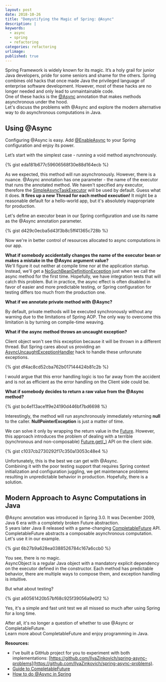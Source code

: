 ```yaml
---
layout: post
date: 2018-10-26
title: "Demystifying the Magic of Spring: @Async"
description: |
keywords:
  - async
  - spring
  - refactoring
categories: refactoring
urlimage: 
published: true
---
```


Spring Framework is widely known for its magic. It’s a holy grail for junior Java developers, pride for some seniors and shame for the others. Spring combines old hacks that once made Java the privileged language of enterprise software development. However, most of these hacks are no longer needed and only lead to unmaintainable code.  
One of these hacks is the [@Async](https://docs.spring.io/spring/docs/current/javadoc-api/org/springframework/scheduling/annotation/Async.html) annotation that makes methods asynchronous under the hood.  
Let's discuss the problems with @Async and explore the modern alternative way to do asynchronous computations in Java.

<!--more-->

## Using @Async

Configuring @Async is easy. Add [@EnableAsync](https://docs.spring.io/spring-framework/docs/current/javadoc-api/org/springframework/scheduling/annotation/EnableAsync.html) to your Spring configuration and enjoy its power.  

Let’s start with the simplest case - running a void method asynchronously.  

{% gist eda181b677c59606568f30e88d164ecb %}

As we expected, this method will run asynchronously. However, there is a nuance. @Async annotation has one parameter - the name of the executor that runs the annotated method. We haven't specified any executor, therefore the [SimpleAsyncTaskExecutor](https://docs.spring.io/spring-framework/docs/current/javadoc-api/org/springframework/core/task/SimpleAsyncTaskExecutor.html) will be used by default. Guess what it does. **It fires up a new Thread for each method execution!** It might be a reasonable default for a hello-world app, but it's absolutely inappropriate for production.

Let's define an executor bean in our Spring configuration and use its name as the @Async annotation parameter.

{% gist d429c0ecba5d43f3b8c5ff41365c728b %}

Now we're in better control of resources allocated to async computations in our app.  

**What if somebody accidentally changes the name of the executor bean or makes a mistake in the @Async argument value?**  
We'll figure it out neither at compile time nor at the application startup. Instead, we'll get a [NoSuchBeanDefinitionException](https://docs.spring.io/spring/docs/current/javadoc-api/org/springframework/beans/factory/NoSuchBeanDefinitionException.html) just when we call the async method for the first time. Hopefully, we have integration tests that will catch this problem. But in practice, the async effect is often disabled in favor of easier and more predictable testing, or Spring configuration for testing differs too much from the production one.

**What if we annotate private method with @Async?**  

By default, private methods will be executed synchronously without any warning due to the limitations of Spring AOP.
The only way to overcome this limitation is by turning on compile-time weaving.  

**What if the async method throws an uncaught exception?**  

Client object won't see this exception because it will be thrown in a different thread. But Spring cares about us providing an [AsyncUncaughtExceptionHandler](https://docs.spring.io/spring/docs/current/javadoc-api/org/springframework/aop/interceptor/AsyncUncaughtExceptionHandler.html) hack to handle these unforunate exceptions.  

{% gist df4ac8cd52cba762b017144424b81c2b %}

I would argue that this error handling logic is too far away from the accident and is not as efficient as the error handling on the Client side could be.  

**What if somebody decides to return a raw value from the @Async method?**  

{% gist bc4e113ace1f9e24190d446bf7bd6698 %}

Interestingly, the method will run asynchronously immediately returning **null** to the caller. **NullPointerException** is just a matter of time.

We can solve it only by wrapping the return value in the [Future](https://docs.oracle.com/javase/7/docs/api/java/util/concurrent/Future.html). However, this approach introduces the problem of dealing with a terrible (synchronous and non-composable) [Future.get(_)](https://docs.oracle.com/javase/7/docs/api/java/util/concurrent/Future.html#get()) API on the client side.

{% gist c1037cb2730292f17c350a13053c48e4 %}

Unfortunately, this is the best we can get with @Async.  
Combining it with the poor testing support that requires Spring context initialization and configuration juggling, we get maintenance problems resulting in unpredictable behavior in production.
Hopefully, there is a solution.  

## Modern Approach to Async Computations in Java

@Async annotation was introduced in Spring 3.0. It was December 2009, Java 6 era with a completely broken Future abstraction.  
5 years later Java 8 released with a game-changing [CompletableFuture](https://docs.oracle.com/javase/8/docs/api/java/util/concurrent/CompletableFuture.html) API.  
CompletableFuture abstracts a composable asynchronous computation. Let's use it in our example.

{% gist 6b27b9a628ea0388526784c167a6ccb0 %}

You see, there is no magic.  
AsyncObject is a regular Java object with a mandatory explicit dependency on the executor defined in the constructor. Each method has predictable behavior, there are multiple ways to compose them, and exception handling is intuitive.  

But what about testing?  

{% gist a60561420b57bf68c925f39056a9e0f2 %}

Yes, it's a simple and fast unit test we all missed so much after using Spring for a long time.  

After all, it's no longer a question of whether to use @Async or CompletableFuture.  
Learn more about CompletableFuture and enjoy programming in Java.

**Resources:**
- I've built a GitHub project for you to experiment with both implementations: [https://github.com/IlyaZinkovich/spring-async-problems](https://github.com/IlyaZinkovich/spring-async-problems).
- [Guide to CompletableFuture](https://www.baeldung.com/java-completablefuture)
- [How to do @Async in Spring](https://www.baeldung.com/spring-async)
